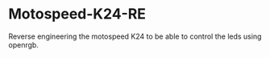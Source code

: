 # Motospeed-K24-RE
Reverse engineering the motospeed K24 to be able to control the leds using openrgb.
